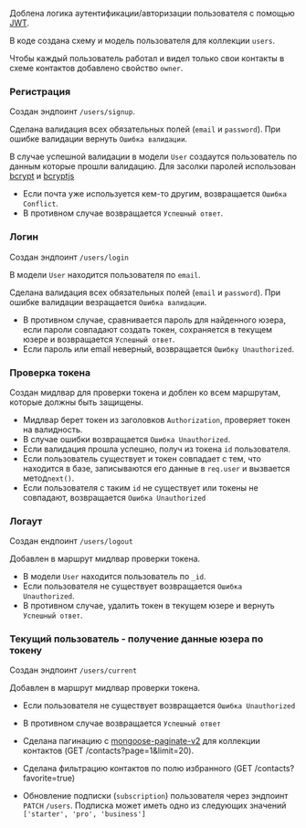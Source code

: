 Доблена логика аутентификации/авторизации пользователя с помощью
[JWT](https://jwt.io/).

В коде создана схему и модель пользователя для коллекции `users`.

Чтобы каждый пользователь работал и видел только свои контакты в схеме контактов
добавлено свойство `owner`.

### Регистрация

Создан эндпоинт `/users/signup`.

Сделана валидация всех обязательных полей (`email` и `password`). При ошибке
валидации вернуть `Ошибка валидации`.

В случае успешной валидации в модели `User` создаутся пользователь по данным
которые прошли валидацию. Для засолки паролей использован
[bcrypt](https://www.npmjs.com/package/bcrypt) и
[bcryptjs](https://www.npmjs.com/package/bcryptjs)

- Если почта уже используется кем-то другим, возвращается `Ошибка Conflict`.
- В противном случае возвращается `Успешный ответ`.

### Логин

Создан эндпоинт `/users/login`

В модели `User` находится пользователя по `email`.

Сделана валидация всех обязательных полей (`email` и `password`). При ошибке
валидации везращается `Ошибка валидации`.

- В противном случае, сравнивается пароль для найденного юзера, если пароли
  совпадают создать токен, сохраняется в текущем юзере и возвращается
  `Успешный ответ`.
- Если пароль или email неверный, возвращается `Ошибку Unauthorized`.

### Проверка токена

Создан мидлвар для проверки токена и доблен ко всем маршрутам, которые должны
быть защищены.

- Мидлвар берет токен из заголовков `Authorization`, проверяет токен на
  валидность.
- В случае ошибки возвращается `Ошибка Unauthorized`.
- Если валидация прошла успешно, получ из токена `id` пользователя.
- Если пользователь существует и токен совпадает с тем, что находится в базе,
  записываются его данные в `req.user` и вызвается метод`next()`.
- Если пользователя с таким `id` не существует или токены не совпадают,
  возвращается `Ошибка Unauthorized`

### Логаут

Создан ендпоинт `/users/logout`

Добавлен в маршрут мидлвар проверки токена.

- В модели `User` находится пользователь по `_id`.
- Если пользователя не существует возвращается `Ошибка Unauthorized`.
- В противном случае, удалить токен в текущем юзере и вернуть `Успешный ответ`.

### Текущий пользователь - получение данные юзера по токену

Создан эндпоинт `/users/current`

Добавлен в маршрут мидлвар проверки токена.

- Если пользователя не существует возвращается `Ошибка Unauthorized`
- В противном случае возвращается `Успешный ответ`

- Сделана пагинацию с
  [mongoose-paginate-v2](https://www.npmjs.com/package/mongoose-paginate-v2) для
  коллекции контактов (GET /contacts?page=1&limit=20).
- Сделана фильтрацию контактов по полю избранного (GET /contacts?favorite=true)
- Обновление подписки (`subscription`) пользователя через эндпоинт `PATCH`
  `/users`. Подписка может иметь одно из следующих значений
  `['starter', 'pro', 'business']`
